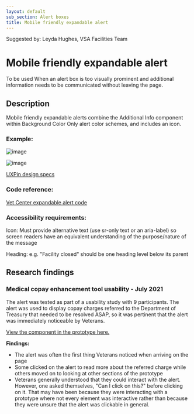 ```yaml
---
layout: default
sub_section: Alert boxes
title: Mobile friendly expandable alert
---
```

Suggested by: Leyda Hughes, VSA Facilities Team

# Mobile friendly expandable alert

To be used When an alert box is too visually prominent and additional information needs to be communicated without leaving the page.

## Description
Mobile friendly expandable alerts combine the Additional Info component within Background Color Only alert color schemes, and includes an icon. 

### Example:

![image](https://user-images.githubusercontent.com/4960080/127147819-12d07cf2-b357-4058-81d5-56f0caf764a2.png)

![image](https://user-images.githubusercontent.com/4960080/127148001-517c85d7-e6d9-401d-81d7-1d3b8f1dbeb1.png)

[UXPin design specs](https://preview.uxpin.com/0a5eaacdf411fde0cb3abf4932010c29fbccb7de#/pages/138515145/simulate/sitemap?mode=i)

### Code reference:

[Vet Center expandable alert code](https://github.com/department-of-veterans-affairs/vets-website/blob/master/src/applications/static-pages/shared/ExpandableOperatingStatus.jsx)

### Accessibility requirements:

Icon: Must provide alternative text (use sr-only text or an aria-label) so screen readers have an equivalent understanding of the purpose/nature of the message

Heading: e.g. "Facility closed" should be one heading level below its parent

## Research findings 

### Medical copay enhancement tool usability - July 2021

The alert was tested as part of a usability study with 9 participants. The alert was used to display copay charges referred to the Department of Treasury that needed to be resolved ASAP, so it was pertinent that the alert was immediately noticeable by Veterans. 

[View the component in the prototype here.](https://preview.uxpin.com/361636c369f65453b4880d1445911c4d9b869349#/pages/140005948/simulate/no-panels?mode=i)

**Findings:**
- The alert was often the first thing Veterans noticed when arriving on the page
- Some clicked on the alert to read more about the referred charge while others moved on to looking at other sections of the prototype 
- Veterans generally understood that they could interact with the alert. However, one asked themselves, "Can I click on this?" before clicking on it. That may have been because they were interacting with a prototype where not every element was interactive rather than because they were unsure that the alert was clickable in general. 
